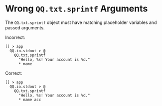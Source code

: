 # Wrong `QQ.txt.sprintf` Arguments

The `QQ.txt.sprintf` object must have matching placeholder variables
and passed arguments.

Incorrect:

```eo
[] > app
  QQ.io.stdout > @
    QQ.txt.sprintf
      "Hello, %s! Your account is %d."
      * name
```

Correct:

```eo
[] > app
  QQ.io.stdout > @
    QQ.txt.sprintf
      "Hello, %s! Your account is %d."
      * name acc
```
